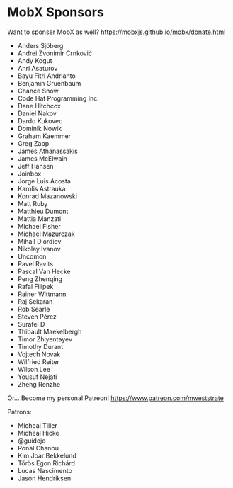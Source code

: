 MobX Sponsors
===========

Want to sponser MobX as well? https://mobxjs.github.io/mobx/donate.html

* Anders Sjöberg
* Andrei Zvonimir Crnković
* Andy Kogut
* Anri Asaturov
* Bayu Fitri Andrianto
* Benjamin Gruenbaum
* Chance Snow
* Code Hat Programming Inc.
* Dane Hitchcox
* Daniel Nakov
* Dardo Kukovec
* Dominik Nowik
* Graham Kaemmer
* Greg Zapp
* James Athanassakis
* James McElwain
* Jeff Hansen
* Joinbox
* Jorge Luis Acosta
* Karolis Astrauka
* Konrad Mazanowski
* Matt Ruby
* Matthieu Dumont
* Mattia Manzati
* Michael Fisher
* Michael Mazurczak
* Mihail Diordiev
* Nikolay Ivanov
* Uncomon
* Pavel Ravits
* Pascal Van Hecke
* Peng Zhenqing
* Rafal Filipek
* Rainer Wittmann
* Raj Sekaran
* Rob Searle
* Steven Pérez
* Surafel D
* Thibault Maekelbergh
* Timor Zhiyentayev
* Timothy Durant
* Vojtech Novak
* Wilfried Reiter
* Wilson Lee
* Yousuf Nejati
* Zheng Renzhe

Or... Become my personal Patreon! https://www.patreon.com/mweststrate

Patrons:

* Micheal Tiller
* Micheal Hicke
* @guidojo
* Ronal Chanou
* Kim Joar Bekkelund
* Tőrös Egon Richárd
* Lucas Nascimento
* Jason Hendriksen